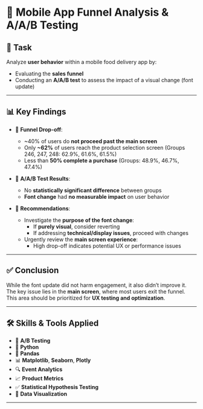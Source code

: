 # 📱 Mobile App Funnel Analysis & A/A/B Testing

## 📝 Task

Analyze **user behavior** within a mobile food delivery app by:
- Evaluating the **sales funnel**
- Conducting an **A/A/B test** to assess the impact of a visual change (font update)

---

## 📊 Key Findings

- 🔻 **Funnel Drop-off**:
  - ~40% of users do **not proceed past the main screen**
  - Only **~62%** of users reach the product selection screen (Groups 246, 247, 248: 62.9%, 61.6%, 61.5%)
  - Less than **50% complete a purchase** (Groups: 48.9%, 46.7%, 47.4%)

- 🧪 **A/A/B Test Results**:
  - No **statistically significant difference** between groups
  - **Font change** had **no measurable impact** on user behavior

- 🧠 **Recommendations**:
  - Investigate the **purpose of the font change**:
    - If **purely visual**, consider reverting
    - If addressing **technical/display issues**, proceed with changes
  - Urgently review the **main screen experience**:
    - High drop-off indicates potential UX or performance issues

---

## ✅ Conclusion

While the font update did not harm engagement, it also didn’t improve it. The key issue lies in the **main screen**, where most users exit the funnel. This area should be prioritized for **UX testing and optimization**.

---

## 🛠 Skills & Tools Applied

- 🧪 **A/B Testing**
- 🐍 **Python**
- 🐼 **Pandas**
- 📊 **Matplotlib**, **Seaborn**, **Plotly**
- 🔍 **Event Analytics**
- 📈 **Product Metrics**
- ✅ **Statistical Hypothesis Testing**
- 🎨 **Data Visualization**

---

